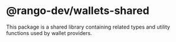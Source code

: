 # @rango-dev/wallets-shared

This package is a shared library containing related types and utility functions used by wallet providers.
